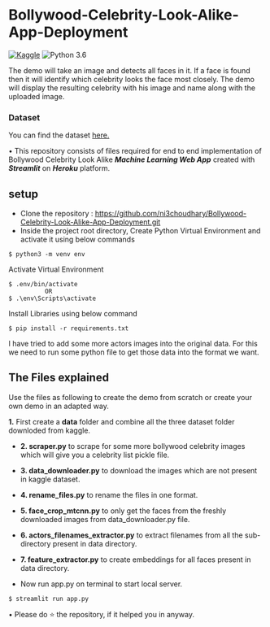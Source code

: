 # Bollywood-Celebrity-Look-Alike-App-Deployment 
[![Kaggle](https://img.shields.io/badge/Dataset-Kaggle-blue.svg)](https://www.kaggle.com/datasets/sushilyadav1998/bollywood-celeb-localized-face-dataset) ![Python 3.6](https://img.shields.io/badge/Python-3.6-brightgreen.svg)

The demo will take an image and detects all faces in it. If a face is found then it will identify which celebrity looks the face most closely. The demo will display the resulting celebrity with his image and name along with the uploaded image.

### Dataset
You can find the dataset [here.](https://www.kaggle.com/datasets/sushilyadav1998/bollywood-celeb-localized-face-dataset)

• This repository consists of files required for end to end implementation of Bollywood Celebrity Look Alike ___Machine Learning Web App___ created with ___Streamlit___ on ___Heroku___ platform.

## setup
- Clone the repository : https://github.com/ni3choudhary/Bollywood-Celebrity-Look-Alike-App-Deployment.git
- Inside the project root directory, Create Python Virtual Environment and activate it using below commands 
```console
$ python3 -m venv env
``` 

Activate Virtual Environment
```console
$ .env/bin/activate 
          OR
$ .\env\Scripts\activate
```
Install Libraries using below command
```console
$ pip install -r requirements.txt
```
I have tried to add some more actors images into the original data. For this we need to run some python file to get those data into the format we want.

## The Files explained
Use the files as following to create the demo from scratch or create your own demo in an adapted way.

**1.** First create a **data** folder and combine all the three dataset folder downloded from kaggle.

* **2. scraper.py** to scrape for some more bollywood celebrity images which will give you a celebrity list pickle file.

* **3. data_downloader.py** to download the images which are not present in kaggle dataset.

* **4. rename_files.py** to rename the files in one format.

* **5. face_crop_mtcnn.py** to only get the faces from the freshly downloaded images from data_downloader.py file.

* **6. actors_filenames_extractor.py** to extract filenames from all the sub-directory present in data directory.

* **7. feature_extractor.py** to create embeddings for all faces present in data directory.

- Now run app.py on terminal to start local server.
```console
$ streamlit run app.py
```

• Please do ⭐ the repository, if it helped you in anyway.


